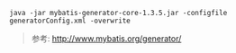 ```
java -jar mybatis-generator-core-1.3.5.jar -configfile generatorConfig.xml -overwrite 
```

> 参考: http://www.mybatis.org/generator/ 